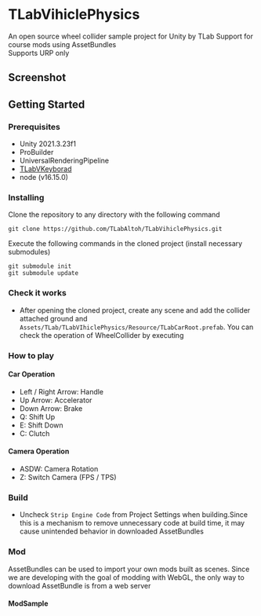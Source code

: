 
# TLabVihiclePhysics
An open source wheel collider sample project for Unity by TLab
Support for course mods using AssetBundles  
Supports URP only

## Screenshot

## Getting Started
### Prerequisites
- Unity 2021.3.23f1
- ProBuilder
- UniversalRenderingPipeline
- [TLabVKeyborad](https://github.com/TLabAltoh/TLabVKeyborad)
- node (v16.15.0)
### Installing
Clone the repository to any directory with the following command  
```
git clone https://github.com/TLabAltoh/TLabVihiclePhysics.git
```
Execute the following commands in the cloned project (install necessary submodules)

```
git submodule init
git submodule update
```
### Check it works
- After opening the cloned project, create any scene and add the collider attached ground and ```Assets/TLab/TLabVIhiclePhysics/Resource/TLabCarRoot.prefab```. You can check the operation of WheelCollider by executing
### How to play
#### Car Operation
- Left / Right Arrow: Handle
- Up Arrow: Accelerator
- Down Arrow: Brake
- Q: Shift Up
- E: Shift Down
- C: Clutch
#### Camera Operation
- ASDW: Camera Rotation
- Z: Switch Camera (FPS / TPS)

### Build
- Uncheck ```Strip Engine Code``` from Project Settings when building.Since this is a mechanism to remove unnecessary code at build time, it may cause unintended behavior in downloaded AssetBundles

### Mod
AssetBundles can be used to import your own mods built as scenes. Since we are developing with the goal of modding with WebGL, the only way to download AssetBundle is from a web server
#### ModSample


